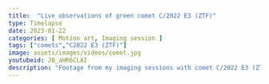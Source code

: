 ```yaml
---
title:  "Live observations of green comet C/2022 E3 (ZTF)"
type: Timelapse
date: 2023-01-22
categories: [ Motion art, Imaging session ]
tags: ["comets","C2022 E3 (ZTF)"]
image: assets/images/videos/comet.jpg
youtubeid: JB_aHR6CLAI
description: "Footage from my imaging sessions with comet C/2022 E3 (ZTF) using a 336mm and a 1645mm scope. Live observations of a green comet that was last seen 50,000 years ago: Comet C/2022 E3 (ZTF)."
---
```


